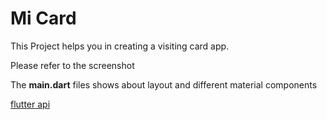 
# Mi Card

This Project helps you in creating a visiting card app.

Please refer to the screenshot

The **main.dart** files shows about layout and different material components

[flutter api](https://api.flutter.dev/)